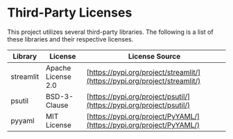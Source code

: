 # Third-Party Licenses

This project utilizes several third-party libraries. The following is a list of these libraries and their respective licenses.

| Library | License | License Source |
| --- | --- | --- |
| streamlit | Apache License 2.0 | [https://pypi.org/project/streamlit/](https://pypi.org/project/streamlit/) |
| psutil | BSD-3-Clause | [https://pypi.org/project/psutil/](https://pypi.org/project/psutil/) |
| pyyaml | MIT License | [https://pypi.org/project/PyYAML/](https://pypi.org/project/PyYAML/) |
